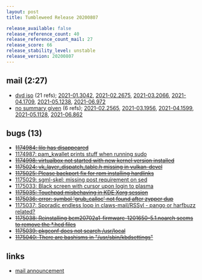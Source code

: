 ```yaml
---
layout: post
title: Tumbleweed Release 20200807

release_available: false
release_reference_count: 40
release_reference_count_mail: 27
release_score: 66
release_stability_level: unstable
release_version: 20200807
---
```


## mail (2:27)

- [dvd iso](https://lists.opensuse.org/opensuse-factory/2020-08/msg00183.html) (21 refs); [2021-01.3042](https://github.com/boombatower/tumbleweed-review/issues/10), [2021-02.2675](https://github.com/boombatower/tumbleweed-review/issues/10), [2021-03.2066](https://github.com/boombatower/tumbleweed-review/issues/10), [2021-04.1709](https://github.com/boombatower/tumbleweed-review/issues/10), [2021-05.1238](https://github.com/boombatower/tumbleweed-review/issues/10), [2021-06.972](https://github.com/boombatower/tumbleweed-review/issues/10)
- [no summary given](https://github.com/boombatower/tumbleweed-review/issues/10) (6 refs); [2021-02.2565](https://github.com/boombatower/tumbleweed-review/issues/10), [2021-03.1956](https://github.com/boombatower/tumbleweed-review/issues/10), [2021-04.1599](https://github.com/boombatower/tumbleweed-review/issues/10), [2021-05.1128](https://github.com/boombatower/tumbleweed-review/issues/10), [2021-06.862](https://github.com/boombatower/tumbleweed-review/issues/10)

## bugs (13)

<!--more-->

- ~~[1174984: lilo has disappeared](https://bugzilla.opensuse.org/show_bug.cgi?id=1174984)~~
- [1174987: pam_kwallet prints stuff when running sudo](https://bugzilla.opensuse.org/show_bug.cgi?id=1174987)
- ~~[1174998: virtualbox not started with new kernel version installed](https://bugzilla.opensuse.org/show_bug.cgi?id=1174998)~~
- ~~[1175024: vk_layer_dispatch_table.h missing in vulkan-devel](https://bugzilla.opensuse.org/show_bug.cgi?id=1175024)~~
- ~~[1175025: Please backport fix for rpm installing hardlinks](https://bugzilla.opensuse.org/show_bug.cgi?id=1175025)~~
- [1175029: sgml-skel: missing post requirement on sed](https://bugzilla.opensuse.org/show_bug.cgi?id=1175029)
- [1175033: Black screen with cursor upon login to plasma](https://bugzilla.opensuse.org/show_bug.cgi?id=1175033)
- ~~[1175035: Touchpad misbehaving in KDE Xorg session](https://bugzilla.opensuse.org/show_bug.cgi?id=1175035)~~
- ~~[1175036: error: symbol 'grub_calloc' not found after zypper dup](https://bugzilla.opensuse.org/show_bug.cgi?id=1175036)~~
- [1175037: Sporadic endless loop in claws-mail/RSSyl - pango or harfbuzz related?](https://bugzilla.opensuse.org/show_bug.cgi?id=1175037)
- ~~[1175038: Reinstalling bcm20702a1-firmware-1201650-5.1.noarch seems to remove the *.hcd files](https://bugzilla.opensuse.org/show_bug.cgi?id=1175038)~~
- ~~[1175039: pkgconf does not search /usr/local](https://bugzilla.opensuse.org/show_bug.cgi?id=1175039)~~
- ~~[1175040: There are bashisms in "/usr/sbin/kbdsettings"](https://bugzilla.opensuse.org/show_bug.cgi?id=1175040)~~



## links

- [mail announcement](https://github.com/boombatower/tumbleweed-review/issues/10)

